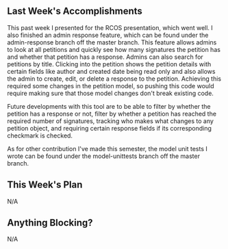 ## Last Week's Accomplishments

This past week I presented for the RCOS presentation, which went well. I also finished an admin response feature, which can be found under the admin-response branch off the master branch. This feature allows admins to look at all petitions and quickly see how many signatures the petition has and whether that petition has a response. Admins can also search for petitions by title. Clicking into the petition shows the petition details with certain fields like author and created date being read only and also allows the admin to create, edit, or delete a response to the petition. Achieving this required some changes in the petition model, so pushing this code would require making sure that those model changes don't break existing code.

Future developments with this tool are to be able to filter by whether the petition has a response or not, filter by whether a petition has reached the required number of signatures, tracking who makes what changes to any petition object, and requiring certain response fields if its corresponding checkmark is checked.

As for other contribution I've made this semester, the model unit tests I wrote can be found under the model-unittests branch off the master branch.

## This Week's Plan

N/A

## Anything Blocking?

N/A